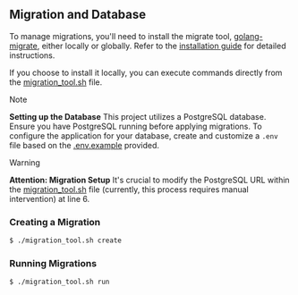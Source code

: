 ## Migration and Database

To manage migrations, you'll need to install the migrate tool, [golang-migrate](https://github.com/golang-migrate/migrate/tree/master), either locally or globally. Refer to the [installation guide](https://github.com/golang-migrate/migrate/tree/master/cmd/migrate) for detailed instructions.

If you choose to install it locally, you can execute commands directly from the [migration_tool.sh](./migration_tool.sh) file.

> [!NOTE] 
> **Setting up the Database**
> This project utilizes a PostgreSQL database. Ensure you have PostgreSQL running before applying migrations. To configure the application for your database, create and customize a `.env` file based on the [.env.example](./.env.example) provided.

> [!WARNING] 
> **Attention: Migration Setup**
> It's crucial to modify the PostgreSQL URL within the [migration_tool.sh](./migration_tool.sh) file (currently, this process requires manual intervention) at line 6.

### Creating a Migration

```bash
$ ./migration_tool.sh create 
```

### Running Migrations

```bash
$ ./migration_tool.sh run
```